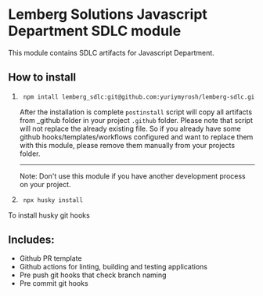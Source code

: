 # Lemberg Solutions Javascript Department SDLC module 

This module contains SDLC artifacts for Javascript Department.

## How to install

1. ```sh 
    npm intall lemberg_sdlc:git@github.com:yuriymyrosh/lemberg-sdlc.git husky @commitlint/config-conventional @commitlint/cli --save-dev
    ```
    After the installation is complete `postinstall` script will copy all artifacts from _github folder in your project `.github` folder. Please note that script will not replace the already existing file. So if you already have some github hooks/templates/workflows configured and want to replace them with this module, please remove them manually from your projects folder.

    ---
    Note: Don't use this module if you have another development process on your project.

2. ```sh 
    npx husky install
    ```
  To install husky git hooks

## Includes:

* Github PR template
* Github actions for linting, building and testing applications
* Pre push git hooks that check branch naming
* Pre commit git hooks